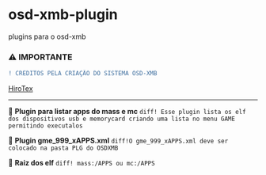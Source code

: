 # osd-xmb-plugin
plugins para o osd-xmb

### ⚠️ IMPORTANTE
```diff
! CREDITOS PELA CRIAÇÃO DO SISTEMA OSD-XMB
```
 [HiroTex](https://github.com/HiroTex/OSD-XMB)

---

📌 **Plugin para listar apps do mass e mc**
```diff! Esse plugin lista os elf dos dispositivos usb e memorycard criando uma lista no menu GAME permitindo executalos```

📌 **Plugin gme_999_xAPPS.xml**
```diff!O gme_999_xAPPS.xml deve ser colocado na pasta PLG do OSDXMB```

📌 **Raiz dos elf**
```diff! mass:/APPS ou mc:/APPS``` 
